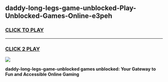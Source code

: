 
## daddy-long-legs-game-unblocked-Play-Unblocked-Games-Online-e3peh
<h3>
<a href="https://premium76.site?title=daddy-long-legs-game-unblocked&ref=25A">CLICK TO PLAY</a></h3>
<hr>

<h3>
<a href="https://premium76.site?title=daddy-long-legs-game-unblocked&ref=25A">CLICK 2 PLAY</a>
  
</h3>

<a href="https://premium76.site?title=daddy-long-legs-game-unblocked&ref=25A"><img src="https://clearcache.store/games.png"></a>


**daddy-long-legs-game-unblocked games unblocked: Your Gateway to Fun and Accessible Online Gaming**

